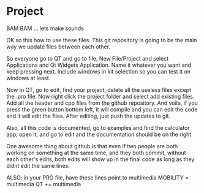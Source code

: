 Project
=======

BAM BAM ... lets make sounds

OK so this how to use these files.
This git repository is going to be the main way we update files between each other.  

So everyone go to QT and go to file, New File/Project and select Applications and Qt Widgets Application.  Name it whatever you want and keep pressing next.  Include windows in kit selection so you can test it on windows at least.

Now in QT, go to edit, find your project, delete all the useless files except the .pro file.  Now right click the project folder and select add existing files.  Add all the header and cpp files from the github repository.  And voila, if you press the green button bottom left, it will compile and you can edit the code and it will edit the files.  After editing, just push the updates to git.

Also, all this code is documented, go to examples and find the calculator app, open it, and go to edit and the documentation should be on the right

One awesome thing about github is that even if two people are both working on something at the same time, and they both commit, without each other's edits, both edits will show up in the final code as long as they didnt edit the same lines.

ALSO: in your PRO file, have these lines point to multimedia
MOBILITY = multimedia
QT       += multimedia